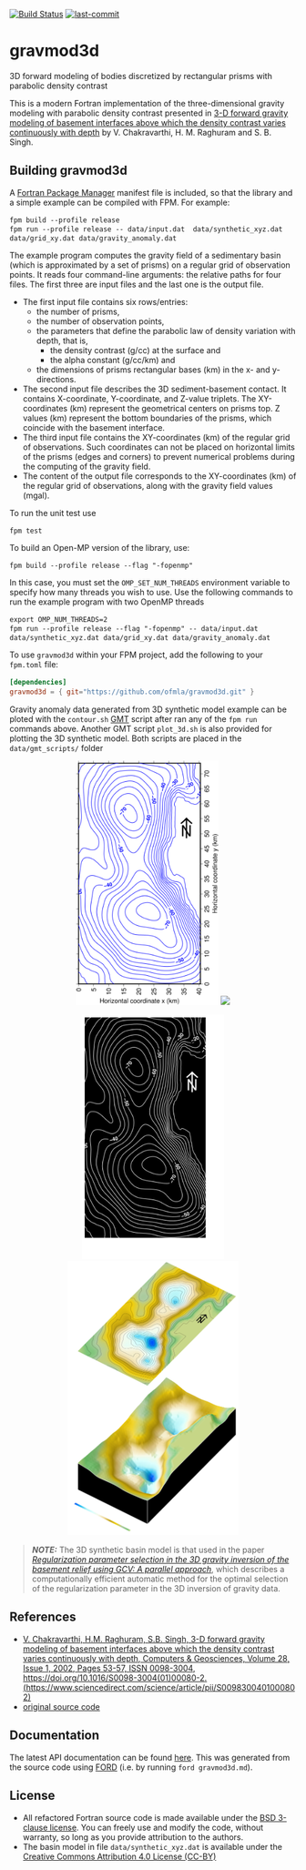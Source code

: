 [![Build Status](https://github.com/ofmla/gravmod3d/actions/workflows/CI.yml/badge.svg)](https://github.com/ofmla/gravmod3d/actions)
[![last-commit](https://img.shields.io/github/last-commit/ofmla/gravmod3d)](https://github.com/ofmla/gravmod3d/commits/main)

# gravmod3d
3D forward modeling of bodies discretized by rectangular prisms with parabolic density contrast

This is a modern Fortran implementation of the three-dimensional gravity modeling with parabolic density contrast presented in [3-D forward gravity modeling of basement interfaces above which the density contrast varies continuously with depth](https://www.sciencedirect.com/science/article/pii/S0098300401000802) by V. Chakravarthi, H. M. Raghuram and S. B. Singh.

## Building gravmod3d

A [Fortran Package Manager](https://github.com/fortran-lang/fpm) manifest file is included, so that the library and a simple example can be compiled with FPM. For example:

```
fpm build --profile release
fpm run --profile release -- data/input.dat  data/synthetic_xyz.dat data/grid_xy.dat data/gravity_anomaly.dat
```

The example program computes the gravity field of a sedimentary basin (which is approximated by a set of prisms) on a regular grid of observation points. It reads four command-line arguments: the relative paths for four files. The first three are input files and the last one is the output file. 
- The first input file contains six rows/entries: 
  - the number of prisms, 
  - the number of observation points, 
  - the parameters that define the parabolic law of density variation with depth, that is, 
    - the density contrast (g/cc) at the surface and 
    - the alpha constant (g/cc/km) and 
  - the dimensions of prisms rectangular bases (km) in the x- and y- directions. 
- The second input file describes the 3D sediment-basement contact. It contains X-coordinate, Y-coordinate, and Z-value triplets. The XY-coordinates (km) represent the geometrical centers on prisms top. Z values (km) represent the bottom boundaries of the prisms, which coincide with the basement interface.
- The third input file contains the XY-coordinates (km) of the regular grid of observations. Such coordinates can not be placed on horizontal limits of the prisms (edges and corners) to prevent numerical problems during the computing of the gravity field. 
- The content of the output file corresponds to the XY-coordinates (km) of the regular grid of observations, along with the gravity field values (mgal).

To run the unit test use
```
fpm test
```

To build an Open-MP version of the library, use:
```
fpm build --profile release --flag "-fopenmp"
```
In this case, you must set the `OMP_SET_NUM_THREADS` environment variable to specify how many threads you wish to use. Use the following commands to run the example program with two OpenMP threads
```
export OMP_NUM_THREADS=2
fpm run --profile release --flag "-fopenmp" -- data/input.dat  data/synthetic_xyz.dat data/grid_xy.dat data/gravity_anomaly.dat
```

To use `gravmod3d` within your FPM project, add the following to your `fpm.toml` file:
```toml
[dependencies]
gravmod3d = { git="https://github.com/ofmla/gravmod3d.git" }
```
Gravity anomaly data generated from 3D synthetic model example can be ploted with the `contour.sh` [GMT](https://www.generic-mapping-tools.org/) script after ran any of the `fpm run` commands above. Another GMT script `plot_3d.sh` is also provided for plotting the 3D synthetic model. Both scripts are placed in the `data/gmt_scripts/` folder

<p align="center">
  <img src="https://github.com/ofmla/gravmod3d/blob/main/media/contour_light.svg#gh-light-mode-only" width="250"/> <img src="https://github.com/ofmla/gravmod3d/blob/media/true_light.svg#gh-light-mode-only" width="300"/>
</p>
<p align="center">
  <img src="https://github.com/ofmla/gravmod3d/blob/main/media/contour_dark.svg#gh-dark-mode-only" width="250"/> <img src="https://github.com/ofmla/gravmod3d/blob/main/media/true_dark.svg#gh-dark-mode-only" width="300"/>
</p>

> **_NOTE:_**  The 3D synthetic basin model is that used in the paper [*Regularization parameter selection in the 3D gravity inversion of the basement relief using GCV: A parallel approach*](https://doi.org/10.1016/j.cageo.2015.06.013), which describes a computationally efficient automatic method for the optimal selection of the regularization parameter in the 3D inversion of gravity data.

## References

* [V. Chakravarthi, H.M. Raghuram, S.B. Singh,
3-D forward gravity modeling of basement interfaces above which the density contrast varies continuously with depth,
Computers & Geosciences,
Volume 28, Issue 1,
2002,
Pages 53-57,
ISSN 0098-3004,
https://doi.org/10.1016/S0098-3004(01)00080-2.
(https://www.sciencedirect.com/science/article/pii/S0098300401000802)](https://doi.org/10.1016/S0098-3004(01)00080-2)
* [original source code](https://iamg.org/documents/oldftp/VOL28/v28-01-06.zip)

## Documentation

The latest API documentation can be found [here](https://ofmla.github.io/gravmod3d/). This was generated from the source code using [FORD](https://github.com/Fortran-FOSS-Programmers/ford) (i.e. by running `ford gravmod3d.md`).

## License

* All refactored Fortran source code is made available under the [BSD 3-clause license](https://github.com/ofmla/gravmod3d/blob/main/LICENSE). You can freely use and modify the code, without warranty, so long as you provide attribution to the authors.
* The basin model in file `data/synthetic_xyz.dat` is available under
the [Creative Commons Attribution 4.0 License (CC-BY)](https://creativecommons.org/licenses/by/4.0/)

